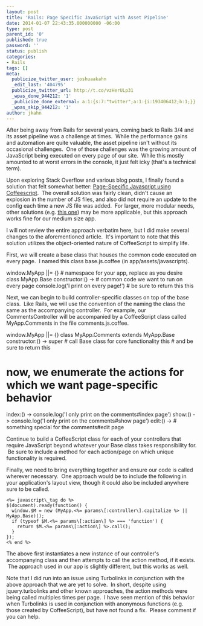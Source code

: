 ```yaml
---
layout: post
title: 'Rails: Page Specific JavaScript with Asset Pipeline'
date: 2014-01-07 22:43:35.000000000 -06:00
type: post
parent_id: '0'
published: true
password: ''
status: publish
categories:
- Rails
tags: []
meta:
  publicize_twitter_user: joshuaakahn
  _edit_last: '404795'
  publicize_twitter_url: http://t.co/vzHerULp31
  _wpas_done_944212: '1'
  _publicize_done_external: a:1:{s:7:"twitter";a:1:{i:193406412;b:1;}}
  _wpas_skip_944212: '1'
author: jkahn
---
```

After being away from Rails for several years, coming back to Rails 3/4 and its asset pipeline was a challenge at times.  While the performance gains and automation are quite valuable, the asset pipeline isn't without its occasional challenges.  One of those challenges was the growing amount of JavaScript being executed on every page of our site.  While this mostly amounted to at worst errors in the console, it just felt icky (that's a technical term).

Upon exploring Stack Overflow and various blog posts, I finally found a solution that felt somewhat better: [Page-Specific Javascript using Coffeescript](http://www.rigelgroupllc.com/blog/2012/10/07/page-specific-javascript/).  The overall solution was fairly clean, didn't cause an explosion in the number of JS files, and also did not require an update to the config each time a new JS file was added.  For larger, more modular needs, other solutions (e.g. [this one](http://blog.seancarpenter.net/2012/11/05/page-specific-javascript-with-the-asset-pipeline/)) may be more applicable, but this approach works fine for our medium size app.

I will not review the entire approach verbatim here, but I did make several changes to the aforementioned article.  It's important to note that this solution utilizes the object-oriented nature of CoffeeScript to simplify life.

First, we will create a base class that houses the common code executed on every page.  I named this class base.js.coffee (in app/assets/javascripts).

window.MyApp ||= {}  # namespace for your app, replace as you desire
class MyApp.Base
  constructor:() ->
    # common code we want to run on every page
    console.log('I print on every page!')
    # be sure to return this
    this

Next, we can begin to build controller-specific classes on top of the base class.  Like Rails, we will use the convention of the naming the class the same as the accompanying controller.  For example, our CommentsController will be accompanied by a CoffeeScript class called MyApp.Comments in the file comments.js.coffee.

window.MyApp ||= {}
class MyApp.Comments extends MyApp.Base
  constructor:() ->
    super  # call Base class for core functionality
    this   # and be sure to return this

  # now, we enumerate the actions for which we want page-specific behavior
  index:() ->
    console.log('I only print on the comments#index page')
  show:() ->
    console.log('I only print on the comments#show page')
  edit:() ->
    # something special for the comments#edit page

Continue to build a CoffeeScript class for each of your controllers that require JavaScript beyond whatever your Base class takes responsibility for.  Be sure to include a method for each action/page on which unique functionality is required.

Finally, we need to bring everything together and ensure our code is called wherever necessary.  One approach would be to include the following in your application's layout view, though it could also be included anywhere sure to be called.

```
<%= javascript\_tag do %>
$(document).ready(function() {
  window.$M = new (MyApp.<%= params\[:controller\].capitalize %> || MyApp.Base)();
  if (typeof $M.<%= params\[:action\] %> === 'function') {
    return $M.<%= params\[:action\] %>.call();
  }
});
<% end %>
```

The above first instantiates a new instance of our controller's accompanying class and then attempts to call the action method, if it exists.  The approach used in our app is slightly different, but this works as well.

Note that I did run into an issue using Turbolinks in conjunction with the above approach that we are yet to solve.  In short, despite using jquery.turbolinks and other known approaches, the action methods were being called multiples times per page.  I have seen mention of this behavior when Turbolinks is used in conjunction with anonymous functions (e.g. those created by CoffeeScript), but have not found a fix.  Please comment if you can help.